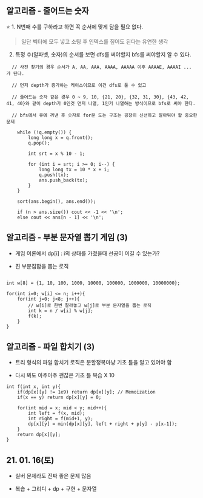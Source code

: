 ## 알고리즘 - 줄어드는 숫자

 :star: 1. N번째 수를 구하라고 하면 꼭 순서에 맞게 담을 필요 없다.

  > 일단 벡터에 모두 넣고 소팅 후 인덱스를 짚어도 된다는 유연한 생각

  2. 특정 수(알파벳, 숫자)의 순서를 보면 dfs를 써야할지 bfs를 써야할지 알 수 있다.

```
  // 사전 찾기의 경우 순서가 A, AA, AAA, AAAA, AAAAA 이후 AAAAE, AAAAI ... 가 된다.

  // 먼저 depth가 증가하는 케이스이므로 이건 dfs로 풀 수 있고

  // 줄어드는 숫자 같은 경우 0 ~ 9, 10, {21, 20}, {32, 31, 30}, {43, 42, 41, 40}와 같이 depth가 0인것 먼저 나열, 1인거 나열하는 방식이므로 bfs로 써야 한다.

  // bfs에서 큐에 꺼낸 후 숫자로 for문 도는 구조는 굉장히 신선하고 알아둬야 할 중요한 문제

	while (!q.empty()) {
		long long x = q.front();
		q.pop();

		int srt = x % 10 - 1;

		for (int i = srt; i >= 0; i--) {
			long long tx = 10 * x + i;
			q.push(tx);
			ans.push_back(tx);
		}
	}
	
	sort(ans.begin(), ans.end());

	if (n > ans.size()) cout << -1 << '\n';
	else cout << ans[n - 1] << '\n';
```

## 알고리즘 - 부분 문자열 뽑기 게임 (3)

 - 게임 이론에서 dp[i] : i의 상태를 가졌을때 선공이 이길 수 있는가?

 - 진 부분집합을 뽑는 로직

```

int w[8] = {1, 10, 100, 1000, 10000, 100000, 1000000, 10000000};

for(int i=0; w[i] <= n; i++){
    for(int j=0; j<8; j++){
        // w[i]로 한번 잘라놓고 w[j]로 부분 문자열을 뽑는 로직
        int k = n / w[i] % w[j];
        f(k);
    }
}
```

## 알고리즘 - 파일 합치기 (3)

- 트리 형식의 파일 합치기 로직은 분할정복마냥 기초 틀을 알고 있어야 함

- 다시 봐도 아주아주 괜찮은 기초 틀 복습 X 10

```
int f(int x, int y){
    if(dp[x][y] != 1e9) return dp[x][y]; // Memoization
    if(x == y) return dp[x][y] = 0;

    for(int mid = x; mid < y; mid++){
        int left = f(x, mid);
        int right = f(mid+1, y);
        dp[x][y] = min(dp[x][y], left + right + p[y] - p[x-1]);
    }
    return dp[x][y];
}
```

## 21. 01. 16(토)

 - 실버 문제라도 진짜 좋은 문제 많음

 - 복습 + 그리디 + dp + 구현 + 문자열